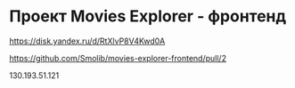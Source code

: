 # Проект Movies Explorer - фронтенд
https://disk.yandex.ru/d/RtXlvP8V4Kwd0A

https://github.com/Smolib/movies-explorer-frontend/pull/2

130.193.51.121